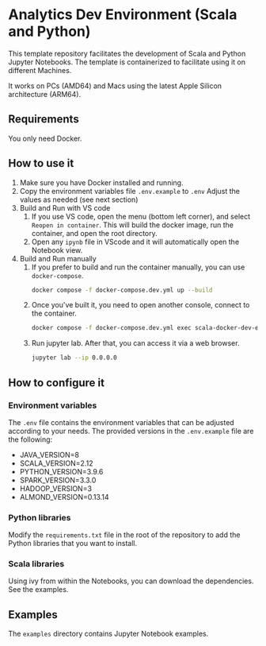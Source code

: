 # Analytics Dev Environment (Scala and Python)

This template repository facilitates the development of Scala and Python Jupyter Notebooks. The template is containerized to facilitate using it on different Machines.

It works on PCs (AMD64) and Macs using the latest Apple Silicon architecture (ARM64).

## Requirements

You only need Docker.

## How to use it

1. Make sure you have Docker installed and running.
2. Copy the environment variables file `.env.example` to `.env` Adjust the values as needed (see next section)
3. Build and Run with VS code
    1. If you use VS code, open the menu (bottom left corner), and select `Reopen in container`. This will build the docker image, run the container, and open the root directory.
    2. Open any `ipynb` file in VScode and it will automatically open the Notebook view.
4. Build and Run manually
    1. If you prefer to build and run the container manually, you can use `docker-compose`.
        ```bash
        docker compose -f docker-compose.dev.yml up --build                        
        ```
    1. Once you've built it, you need to open another console, connect to the container.
        ```bash
        docker compose -f docker-compose.dev.yml exec scala-docker-dev-env /bin/bash
        ```
    1.  Run jupyter lab. After that, you can access it via a web browser.
        ```bash
        jupyter lab --ip 0.0.0.0
        ```

## How to configure it

### Environment variables

The `.env` file contains the environment variables that can be adjusted according to your needs. The provided versions in the `.env.example` file are the following:

   - JAVA_VERSION=8
   - SCALA_VERSION=2.12
   - PYTHON_VERSION=3.9.6
   - SPARK_VERSION=3.3.0
   - HADOOP_VERSION=3
   - ALMOND_VERSION=0.13.14


### Python libraries

Modify the `requirements.txt` file in the root of the repository to add the Python libraries that you want to install.

### Scala libraries

Using ivy from within the Notebooks, you can download the dependencies. See the examples.

## Examples

The `examples` directory contains Jupyter Notebook examples.
